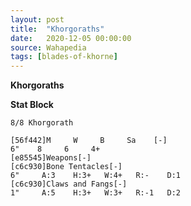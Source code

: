 ```yaml
---
layout: post
title:  "Khorgoraths"
date:   2020-12-05 00:00:00
source: Wahapedia
tags: [blades-of-khorne]
---
```


**Khorgoraths**

**Stat Block**
```
8/8 Khorgorath
```

```
[56f442]M     W     B     Sa    [-]
6"    8     6     4+    
[e85545]Weapons[-]
[c6c930]Bone Tentacles[-]
6"     A:3    H:3+   W:4+   R:-    D:1   
[c6c930]Claws and Fangs[-]
1"     A:5    H:3+   W:3+   R:-1   D:2   
```
    